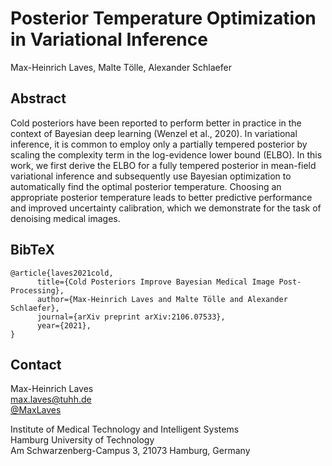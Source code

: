 # Posterior Temperature Optimization in Variational Inference

Max-Heinrich Laves, Malte Tölle, Alexander Schlaefer

## Abstract

Cold posteriors have been reported to perform better in practice in the context of Bayesian deep learning (Wenzel et al., 2020). In variational inference, it is common to employ only a partially tempered posterior by scaling the complexity term in the log-evidence lower bound (ELBO). In this work, we first derive the ELBO for a fully tempered posterior in mean-field variational inference and subsequently use Bayesian optimization to automatically find the optimal posterior temperature. Choosing an appropriate posterior temperature leads to better predictive performance and improved uncertainty calibration, which we demonstrate for the task of denoising medical images.

## BibTeX

```
@article{laves2021cold,
      title={Cold Posteriors Improve Bayesian Medical Image Post-Processing}, 
      author={Max-Heinrich Laves and Malte Tölle and Alexander Schlaefer},
      journal={arXiv preprint arXiv:2106.07533},
      year={2021},
}
```

## Contact

Max-Heinrich Laves  
[max.laves@tuhh.de](mailto:max.laves@tuhh.de)  
[@MaxLaves](https://twitter.com/MaxLaves)

Institute of Medical Technology and Intelligent Systems  
Hamburg University of Technology  
Am Schwarzenberg-Campus 3, 21073 Hamburg, Germany
